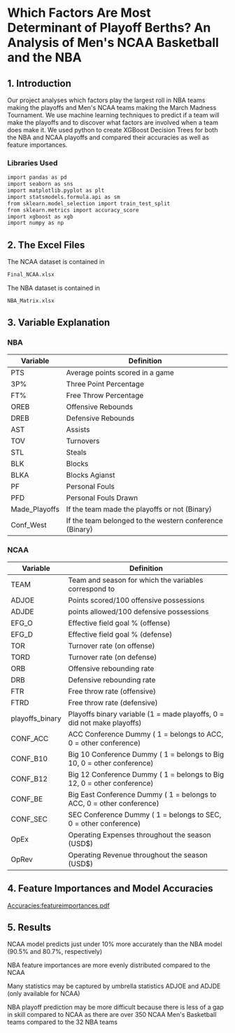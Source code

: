 # Which Factors Are Most Determinant of Playoff Berths? An Analysis of Men's NCAA Basketball and the NBA

## 1. Introduction
Our project analyses which factors play the largest roll in NBA teams making the playoffs and Men's NCAA teams making the March Madness Tournament. We use machine learning techniques to predict if a team will make the playoffs and to discover what factors are involved when a team does make it. We used python to create XGBoost Decision Trees for both the NBA and NCAA playoffs and compared their accuracies as well as feature importances.

### Libraries Used
```sh
import pandas as pd
import seaborn as sns
import matplotlib.pyplot as plt
import statsmodels.formula.api as sm
from sklearn.model_selection import train_test_split
from sklearn.metrics import accuracy_score
import xgboost as xgb
import numpy as np
```
## 2. The Excel Files
The NCAA dataset is contained in 
```sh 
Final_NCAA.xlsx
```
The NBA dataset is contained in 
```sh
NBA_Matrix.xlsx
```

## 3. Variable Explanation
### NBA
| Variable | Definition |
| ------ | ------ |
| PTS | Average points scored in a game |
| 3P% | Three Point Percentage |
| FT% | Free Throw Percentage |
| OREB | Offensive Rebounds |
| DREB | Defensive Rebounds |
| AST | Assists |
| TOV | Turnovers |
| STL | Steals |
| BLK | Blocks |
| BLKA | Blocks Agianst |
| PF | Personal Fouls |
| PFD | Personal Fouls Drawn |
| Made_Playoffs | If the team made the playoffs or not (Binary) |
| Conf_West | If the team belonged to the western conference (Binary) |

### NCAA
| Variable | Definition |
| ------ | ------ |
| TEAM | Team and season for which the variables correspond to |
| ADJOE | Points scored/100 offensive possessions |
| ADJDE | points allowed/100 defensive possessions |
| EFG_O | Effective field goal % (offense) |
| EFG_D | Effective field goal % (defense) |
| TOR | Turnover rate (on offense) |
| TORD | Turnover rate (on defense) |
| ORB | Offensive rebounding rate |
| DRB | Defensive rebounding rate |
| FTR | Free throw rate (offensive) |
| FTRD | Free throw rate (defensive) |
| playoffs_binary | Playoffs binary variable (1 = made playoffs, 0 = did not make playoffs) |
| CONF_ACC | ACC Conference Dummy ( 1 = belongs to ACC, 0 = other conference) |
| CONF_B10 | Big 10 Conference Dummy ( 1 = belongs to Big 10, 0 = other conference) |
| CONF_B12 | Big 12 Conference Dummy ( 1 = belongs to Big 12, 0 = other conference) |
| CONF_BE | Big East Conference Dummy ( 1 = belongs to ACC, 0 = other conference) |
| CONF_SEC | SEC Conference Dummy ( 1 = belongs to SEC, 0 = other conference) |
| OpEx | Operating Expenses throughout the season (USD$) |
| OpRev | Operating Revenue throughout the season (USD$) |

## 4. Feature Importances and Model Accuracies

[Accuracies:featureimportances.pdf](https://github.com/colejennings/NCAA_NBA_Insights/files/15042915/Accuracies.featureimportances.pdf)

## 5. Results
NCAA model predicts just under 10% more accurately than the NBA model (90.5% and 80.7%, respectively)​

NBA feature importances are more evenly distributed compared to the NCAA​

Many statistics may be captured by umbrella statistics ADJOE and ADJDE (only available for NCAA)​

NBA playoff prediction may be more difficult because there is less of a gap in skill compared to NCAA as there are over 350 NCAA Men's Basketball teams compared to the 32 NBA teams​

​
